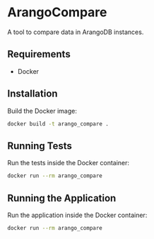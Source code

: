 # ArangoCompare

A tool to compare data in ArangoDB instances.

## Requirements

- Docker

## Installation

Build the Docker image:

```bash
docker build -t arango_compare .
```

## Running Tests

Run the tests inside the Docker container:

```bash
docker run --rm arango_compare
```

## Running the Application

Run the application inside the Docker container:

```bash
docker run --rm arango_compare
```
